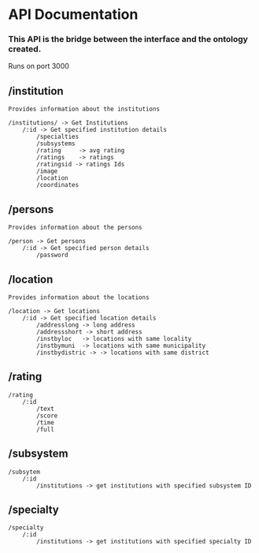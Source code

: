 # API Documentation

### This API is the bridge between the interface and the ontology created.

Runs on port 3000

## /institution

    Provides information about the institutions

    /institutions/ -> Get Institutions
    	/:id -> Get specified institution details
    		/specialties
    		/subsystems
    		/rating		-> avg rating
    		/ratings	-> ratings
    		/ratingsid -> ratings Ids
    		/image
    		/location
    		/coordinates

## /persons

    Provides information about the persons

    /person -> Get persons
    	/:id -> Get specified person details
    		/password

## /location

    Provides information about the locations

    /location -> Get locations
    	/:id -> Get specified location details
    		/addresslong -> long address
    		/addressshort -> short address
    		/instbyloc   -> locations with same locality
    		/instbymuni  -> locations with same municipality
    		/instbydistric -> -> locations with same district

## /rating

    /rating
    	/:id
    		/text
    		/score
    		/time
    		/full

## /subsystem

    /subsytem
    	/:id
    		/institutions -> get institutions with specified subsystem ID

## /specialty

    /specialty
    	/:id
    		/institutions -> get institutions with specified specialty ID

